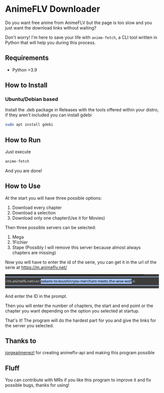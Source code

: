 # AnimeFLV Downloader

Do you want free anime from AnimeFLV but the page is too slow and you just want the download links without waiting?

Don't worry! I'm here to save your life with `anime-fetch`, a CLI tool written in Python that will help you during this process.

## Requirements

- Python >3.9

## How to Install

### Ubuntu/Debian based

Install the .deb package in Releases with the tools offered within your distro, if they aren't included you can install gdebi

```sh
sudo apt install gdebi
```

## How to Run

Just execute

```sh
anime-fetch
```

And you are done!

## How to Use

At the start you will have three possible options:

1. Download every chapter
2. Download a selection
3. Download only one chapter(Use it for Movies)

Then three possible servers can be selected:

1. Mega
2. 1Fichier
3. Stape (Possibly I will remove this server because almost always chapters are missing)

Now you will have to enter the id of the serie, you can get it in the url of the serie at <https://m.animeflv.net/>

![image](assets/link-preview.png)

And enter the ID in the prompt.

Then you will enter the number of chapters, the start and end point or the chapter you want depending on the option you selected at startup.

That's it! The program will do the hardest part for you and give the links for the server you selected.

## Thanks to

[jorgeajimenezl](https://github.com/jorgeajimenezl/) for creating animeflv-api and making this program possible

## Fluff

You can contribute with MRs if you like this program to improve it and fix possible bugs, thanks for using!
